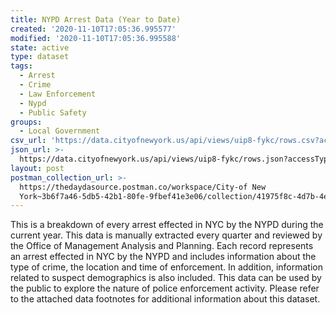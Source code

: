 ```yaml
---
title: NYPD Arrest Data (Year to Date)
created: '2020-11-10T17:05:36.995577'
modified: '2020-11-10T17:05:36.995588'
state: active
type: dataset
tags:
  - Arrest
  - Crime
  - Law Enforcement
  - Nypd
  - Public Safety
groups:
  - Local Government
csv_url: 'https://data.cityofnewyork.us/api/views/uip8-fykc/rows.csv?accessType=DOWNLOAD'
json_url: >-
  https://data.cityofnewyork.us/api/views/uip8-fykc/rows.json?accessType=DOWNLOAD
layout: post
postman_collection_url: >-
  https://thedaydasource.postman.co/workspace/City-of New
  York~3b6f7a46-5db5-42b1-80fe-9fbef41e3e06/collection/41975f8c-4d7b-4e5d-ad05-2f27c83b38a9
---
```

This is a breakdown of every arrest effected in NYC by the NYPD during the current year.
 This data is manually extracted every quarter and reviewed by the Office of Management Analysis and Planning. 
 Each record represents an arrest effected in NYC by the NYPD and includes information about the type of crime, the location and time of enforcement. 
In addition, information related to suspect demographics is also included. 
This data can be used by the public to explore the nature of police enforcement activity. 
Please refer to the attached data footnotes for additional information about this dataset.
